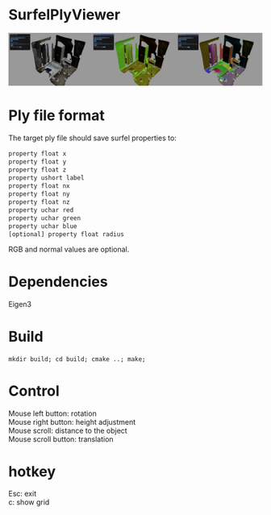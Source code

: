 # SurfelPlyViewer
![demo](https://github.com/ShunChengWu/SurfelPlyViewer/blob/main/demo.png)

# Ply file format 
The target ply file should save surfel properties to:
```
property float x
property float y
property float z
property ushort label
property float nx
property float ny
property float nz
property uchar red
property uchar green
property uchar blue
[optional] property float radius
```
RGB and normal values are optional. 

# Dependencies 
Eigen3

# Build
```
mkdir build; cd build; cmake ..; make;
```

# Control 
Mouse left button: rotation  
Mouse right button: height adjustment   
Mouse scroll: distance to the object  
Mouse scroll button: translation  

# hotkey
Esc: exit  
c: show grid  

